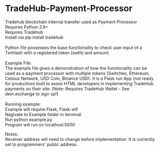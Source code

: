 # TradeHub-Payment-Processor
Tradehub blockchain internal transfer used as Payment Processor<br>
Requires Python 3.8+<br>
Requires Tradehub<br>
Install via pip install tradehub<br>
<br>
Python file possesses the base functionality to check user input of a TxnHash with a registered token (swth) and amount.<br>
<br>
Example File:<br>
The example file gives a demonstration of how the functionality can be used as a payment processor with multiple tokens (Switcheo, Ethereum, Celsius Network, USD Coin, Binance USD). It is a Flask run App (not ready for production) built to assist HTML developers in implementing TradeHub payments on their site. (Note: Requires TradeHub Wallet - See dem.exchange to sign up!)<br>
<br>
Running example:<br>
Example will require Flask, Flask-wtf<br>
Nagivate to Example folder in terminal<br>
Run python example.py<br>
Program will run on localhost:5000<br>

Notes:<br>
Receiver address will need to change before implementation. It is currently set to programmers' public address.
